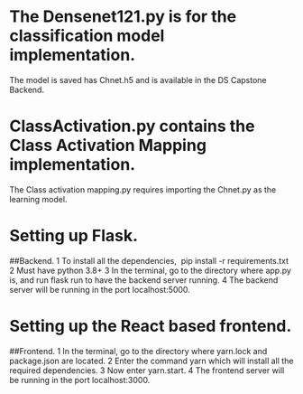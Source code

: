 # The Densenet121.py is for the classification model implementation.

The model is saved has Chnet.h5 and is available in the DS Capstone Backend.

# ClassActivation.py contains the Class Activation Mapping implementation.

The Class activation mapping.py requires importing the Chnet.py as the learning model.

# Setting up Flask.

##Backend.
1	To install all the dependencies,  pip install -r requirements.txt
2	Must have python 3.8+
3	In the terminal, go to the directory where app.py is, and run flask run to have the backend server running.
4	The backend server will be running in the port localhost:5000.



# Setting up the React based frontend.

##Frontend.
1 In the terminal, go to the directory where yarn.lock and package.json are located. 
2 Enter the command yarn which will install all the required dependencies.
3 Now enter yarn.start.
4 The frontend server will be running in the port localhost:3000.
